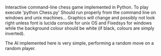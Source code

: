 Interactive command-line chess game implemented in Python.
To play execute 'python Chess.py'
Should run properly from the command line on windows and unix machines...
Graphics will change and possibly not look right unless font is lucida console for unix OS and Fixedsys for windows while the background colour should be white (if black, colours are simply inverted).

The AI implemented here is very simple, performing a random move on a random player.

